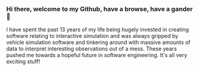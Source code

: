 ### Hi there, welcome to my Github, have a browse, have a gander 👋

I have spent the past 13 years of my life being hugely invested in creating software relating to interactive simulation and was always gripped by vehicle simulation software and tinkering around with massive amounts of data to interpret interesting observations out of a mess. These years pushed me towards a hopeful future in software engineering. It's all very exciting stuff!

<!--
**teddante/teddante** is a ✨ _special_ ✨ repository because its `README.md` (this file) appears on my GitHub profile obvs!

Here are some ideas to get you started:

- 🔭 I’m currently working on ...
- 🌱 I’m currently learning ...
- 👯 I’m looking to collaborate on ...
- 🤔 I’m looking for help with ...
- 💬 Ask me about ...
- 📫 How to reach me: ...
- 😄 Pronouns: ...
- ⚡ Fun fact: ...
-->
